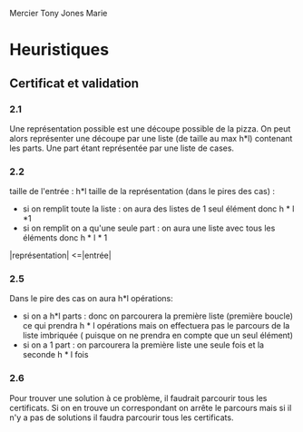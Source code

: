 Mercier Tony
Jones Marie 

# Heuristiques 

## Certificat et validation 

### 2.1

Une représentation possible est une découpe possible de la pizza. 
On peut alors représenter une découpe par une liste (de taille au max h*l) contenant les parts. Une part étant représentée par une liste de cases.  


### 2.2

taille de l'entrée : h*l 
taille de la représentation (dans le pires des cas) : 
* si on remplit toute la liste : on aura des listes de 1 seul élément donc h * l *1 
* si on remplit on a qu'une seule part : on aura une liste avec tous les éléments donc h * l * 1

|représentation| <=|entrée|

### 2.5

Dans le pire des cas on aura h*l opérations:
* si on a h*l parts : donc on parcourera la première liste (première boucle) ce qui prendra h * l opérations mais on effectuera pas le parcours de la liste imbriquée ( puisque on ne prendra en compte que un seul élément)
* si on a 1 part : on parcourera la première liste une seule fois et la seconde h * l fois

### 2.6 

Pour trouver une solution à ce problème, il faudrait parcourir tous les certificats. 
Si on en trouve un correspondant on arrête le parcours mais si il n'y a pas de solutions il faudra parcourir tous les certificats. 

